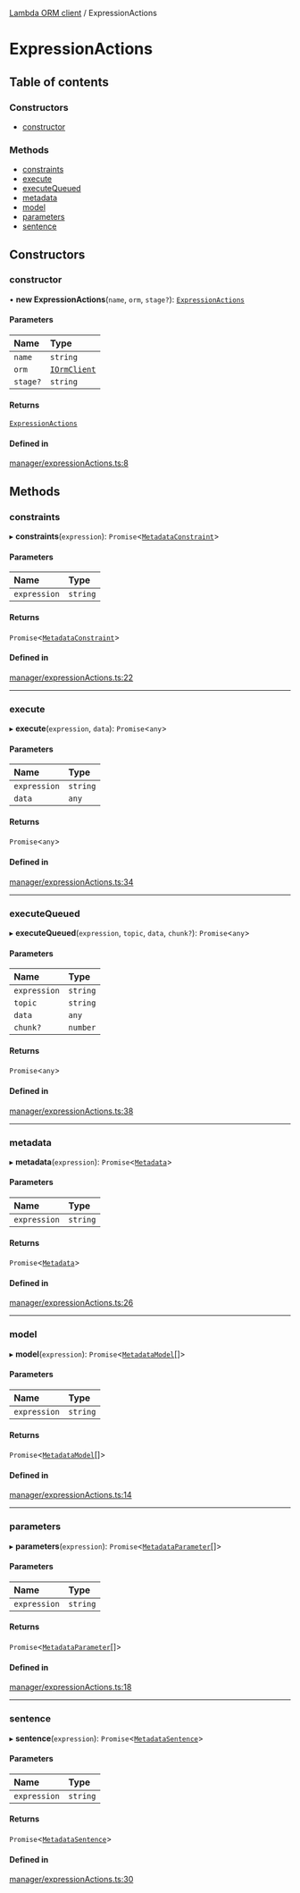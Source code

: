 [Lambda ORM client](../README.md) / ExpressionActions

# ExpressionActions

## Table of contents

### Constructors

- [constructor](ExpressionActions.md#constructor)

### Methods

- [constraints](ExpressionActions.md#constraints)
- [execute](ExpressionActions.md#execute)
- [executeQueued](ExpressionActions.md#executequeued)
- [metadata](ExpressionActions.md#metadata)
- [model](ExpressionActions.md#model)
- [parameters](ExpressionActions.md#parameters)
- [sentence](ExpressionActions.md#sentence)

## Constructors

### constructor

• **new ExpressionActions**(`name`, `orm`, `stage?`): [`ExpressionActions`](ExpressionActions.md)

#### Parameters

| Name | Type |
| :------ | :------ |
| `name` | `string` |
| `orm` | [`IOrmClient`](../interfaces/IOrmClient.md) |
| `stage?` | `string` |

#### Returns

[`ExpressionActions`](ExpressionActions.md)

#### Defined in

[manager/expressionActions.ts:8](https://github.com/FlavioLionelRita/lambdaorm-client-node/blob/de616fb/src/lib/manager/expressionActions.ts#L8)

## Methods

### constraints

▸ **constraints**(`expression`): `Promise`<[`MetadataConstraint`](../interfaces/MetadataConstraint.md)\>

#### Parameters

| Name | Type |
| :------ | :------ |
| `expression` | `string` |

#### Returns

`Promise`<[`MetadataConstraint`](../interfaces/MetadataConstraint.md)\>

#### Defined in

[manager/expressionActions.ts:22](https://github.com/FlavioLionelRita/lambdaorm-client-node/blob/de616fb/src/lib/manager/expressionActions.ts#L22)

___

### execute

▸ **execute**(`expression`, `data`): `Promise`<`any`\>

#### Parameters

| Name | Type |
| :------ | :------ |
| `expression` | `string` |
| `data` | `any` |

#### Returns

`Promise`<`any`\>

#### Defined in

[manager/expressionActions.ts:34](https://github.com/FlavioLionelRita/lambdaorm-client-node/blob/de616fb/src/lib/manager/expressionActions.ts#L34)

___

### executeQueued

▸ **executeQueued**(`expression`, `topic`, `data`, `chunk?`): `Promise`<`any`\>

#### Parameters

| Name | Type |
| :------ | :------ |
| `expression` | `string` |
| `topic` | `string` |
| `data` | `any` |
| `chunk?` | `number` |

#### Returns

`Promise`<`any`\>

#### Defined in

[manager/expressionActions.ts:38](https://github.com/FlavioLionelRita/lambdaorm-client-node/blob/de616fb/src/lib/manager/expressionActions.ts#L38)

___

### metadata

▸ **metadata**(`expression`): `Promise`<[`Metadata`](../interfaces/Metadata.md)\>

#### Parameters

| Name | Type |
| :------ | :------ |
| `expression` | `string` |

#### Returns

`Promise`<[`Metadata`](../interfaces/Metadata.md)\>

#### Defined in

[manager/expressionActions.ts:26](https://github.com/FlavioLionelRita/lambdaorm-client-node/blob/de616fb/src/lib/manager/expressionActions.ts#L26)

___

### model

▸ **model**(`expression`): `Promise`<[`MetadataModel`](../interfaces/MetadataModel.md)[]\>

#### Parameters

| Name | Type |
| :------ | :------ |
| `expression` | `string` |

#### Returns

`Promise`<[`MetadataModel`](../interfaces/MetadataModel.md)[]\>

#### Defined in

[manager/expressionActions.ts:14](https://github.com/FlavioLionelRita/lambdaorm-client-node/blob/de616fb/src/lib/manager/expressionActions.ts#L14)

___

### parameters

▸ **parameters**(`expression`): `Promise`<[`MetadataParameter`](../interfaces/MetadataParameter.md)[]\>

#### Parameters

| Name | Type |
| :------ | :------ |
| `expression` | `string` |

#### Returns

`Promise`<[`MetadataParameter`](../interfaces/MetadataParameter.md)[]\>

#### Defined in

[manager/expressionActions.ts:18](https://github.com/FlavioLionelRita/lambdaorm-client-node/blob/de616fb/src/lib/manager/expressionActions.ts#L18)

___

### sentence

▸ **sentence**(`expression`): `Promise`<[`MetadataSentence`](../interfaces/MetadataSentence.md)\>

#### Parameters

| Name | Type |
| :------ | :------ |
| `expression` | `string` |

#### Returns

`Promise`<[`MetadataSentence`](../interfaces/MetadataSentence.md)\>

#### Defined in

[manager/expressionActions.ts:30](https://github.com/FlavioLionelRita/lambdaorm-client-node/blob/de616fb/src/lib/manager/expressionActions.ts#L30)
